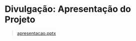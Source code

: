 # Divulgação: Apresentação do Projeto

> [apresentacao.pptx](https://github.com/ICEI-PUC-Minas-PMGCC-TI/tiaw-pmg-cc-t-20221-g4-maus-tratos-aos-animais/files/8502906/apresentacao.pptx)


